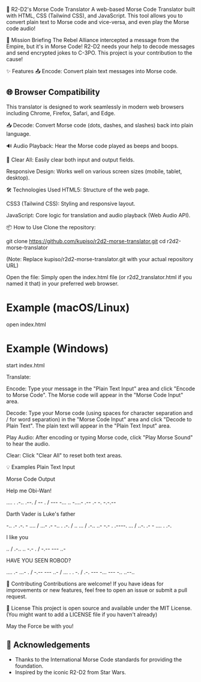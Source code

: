🤖 R2-D2's Morse Code Translator
A web-based Morse Code Translator built with HTML, CSS (Tailwind CSS), and JavaScript. This tool allows you to convert plain text to Morse code and vice-versa, and even play the Morse code audio!

🚀 Mission Briefing
The Rebel Alliance intercepted a message from the Empire, but it's in Morse Code! R2-D2 needs your help to decode messages and send encrypted jokes to C-3PO. This project is your contribution to the cause!

✨ Features
📤 Encode: Convert plain text messages into Morse code.

## 🌐 Browser Compatibility

This translator is designed to work seamlessly in modern web browsers including Chrome, Firefox, Safari, and Edge.

📥 Decode: Convert Morse code (dots, dashes, and slashes) back into plain language.

🔊 Audio Playback: Hear the Morse code played as beeps and boops.

🧹 Clear All: Easily clear both input and output fields.

Responsive Design: Works well on various screen sizes (mobile, tablet, desktop).

🛠️ Technologies Used
HTML5: Structure of the web page.

CSS3 (Tailwind CSS): Styling and responsive layout.

JavaScript: Core logic for translation and audio playback (Web Audio API).

📦 How to Use
Clone the repository:

git clone https://github.com/kupiso/r2d2-morse-translator.git
cd r2d2-morse-translator

(Note: Replace kupiso/r2d2-morse-translator.git with your actual repository URL)

Open the file:
Simply open the index.html file (or r2d2_translator.html if you named it that) in your preferred web browser.

# Example (macOS/Linux)

open index.html

# Example (Windows)

start index.html

Translate:

Encode: Type your message in the "Plain Text Input" area and click "Encode to Morse Code". The Morse code will appear in the "Morse Code Input" area.

Decode: Type your Morse code (using spaces for character separation and / for word separation) in the "Morse Code Input" area and click "Decode to Plain Text". The plain text will appear in the "Plain Text Input" area.

Play Audio: After encoding or typing Morse code, click "Play Morse Sound" to hear the audio.

Clear: Click "Clear All" to reset both text areas.

💡 Examples
Plain Text Input

Morse Code Output

Help me Obi-Wan!

.... . .-.. .--. / -- . / --- -... .. -....- .-- .- -. -.-.--

Darth Vader is Luke's father

-.. .- .-. - .... / ...- .- -.. . .-. / .. ... / .-.. ..- -.- . .----. ... / ..-. .- - .... . .-.

I like you

.. / .-.. .. -.- . / -.-- --- ..-

HAVE YOU SEEN ROBOD?

.... .- ...- . / -.-- --- ..- / ... . . -. / .-. --- -... --- -.. ..--..

🤝 Contributing
Contributions are welcome! If you have ideas for improvements or new features, feel free to open an issue or submit a pull request.

📄 License
This project is open source and available under the MIT License. (You might want to add a LICENSE file if you haven't already)

May the Force be with you!

## 🙏 Acknowledgements

- Thanks to the International Morse Code standards for providing the foundation.
- Inspired by the iconic R2-D2 from Star Wars.
